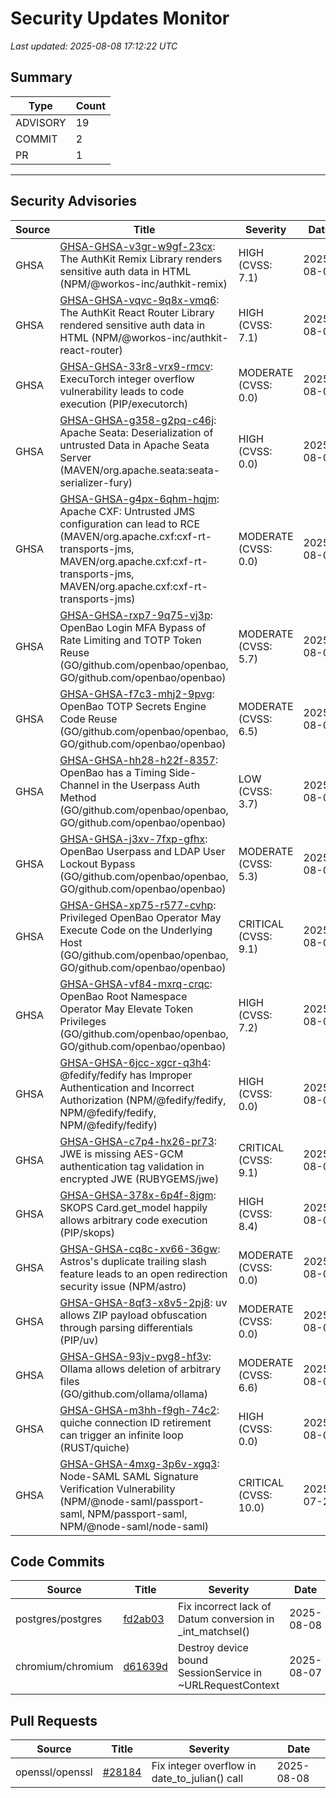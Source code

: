 # Security Updates Monitor

*Last updated: 2025-08-08 17:12:22 UTC*

## Summary
| Type | Count |
|------|-------|
| ADVISORY | 19 |
| COMMIT | 2 |
| PR | 1 |

---

## Security Advisories

| Source | Title | Severity | Date |
|--------|-------|----------|------|
| GHSA | [GHSA-GHSA-v3gr-w9gf-23cx](https://github.com/advisories/GHSA-v3gr-w9gf-23cx): The AuthKit Remix Library renders sensitive auth data in HTML (NPM/@workos-inc/authkit-remix) | HIGH (CVSS: 7.1) | 2025-08-08 |
| GHSA | [GHSA-GHSA-vqvc-9q8x-vmq6](https://github.com/advisories/GHSA-vqvc-9q8x-vmq6): The AuthKit React Router Library rendered sensitive auth data in HTML (NPM/@workos-inc/authkit-react-router) | HIGH (CVSS: 7.1) | 2025-08-08 |
| GHSA | [GHSA-GHSA-33r8-vrx9-rmcv](https://github.com/advisories/GHSA-33r8-vrx9-rmcv): ExecuTorch integer overflow vulnerability leads to code execution (PIP/executorch) | MODERATE (CVSS: 0.0) | 2025-08-08 |
| GHSA | [GHSA-GHSA-g358-g2pq-c46j](https://github.com/advisories/GHSA-g358-g2pq-c46j): Apache Seata: Deserialization of untrusted Data in Apache Seata Server (MAVEN/org.apache.seata:seata-serializer-fury) | HIGH (CVSS: 0.0) | 2025-08-08 |
| GHSA | [GHSA-GHSA-g4px-6qhm-hqjm](https://github.com/advisories/GHSA-g4px-6qhm-hqjm): Apache CXF: Untrusted JMS configuration can lead to RCE (MAVEN/org.apache.cxf:cxf-rt-transports-jms, MAVEN/org.apache.cxf:cxf-rt-transports-jms, MAVEN/org.apache.cxf:cxf-rt-transports-jms) | MODERATE (CVSS: 0.0) | 2025-08-08 |
| GHSA | [GHSA-GHSA-rxp7-9q75-vj3p](https://github.com/advisories/GHSA-rxp7-9q75-vj3p): OpenBao Login MFA Bypass of Rate Limiting and TOTP Token Reuse (GO/github.com/openbao/openbao, GO/github.com/openbao/openbao) | MODERATE (CVSS: 5.7) | 2025-08-08 |
| GHSA | [GHSA-GHSA-f7c3-mhj2-9pvg](https://github.com/advisories/GHSA-f7c3-mhj2-9pvg): OpenBao TOTP Secrets Engine Code Reuse (GO/github.com/openbao/openbao, GO/github.com/openbao/openbao) | MODERATE (CVSS: 6.5) | 2025-08-08 |
| GHSA | [GHSA-GHSA-hh28-h22f-8357](https://github.com/advisories/GHSA-hh28-h22f-8357): OpenBao has a Timing Side-Channel in the Userpass Auth Method (GO/github.com/openbao/openbao, GO/github.com/openbao/openbao) | LOW (CVSS: 3.7) | 2025-08-08 |
| GHSA | [GHSA-GHSA-j3xv-7fxp-gfhx](https://github.com/advisories/GHSA-j3xv-7fxp-gfhx): OpenBao Userpass and LDAP User Lockout Bypass (GO/github.com/openbao/openbao, GO/github.com/openbao/openbao) | MODERATE (CVSS: 5.3) | 2025-08-08 |
| GHSA | [GHSA-GHSA-xp75-r577-cvhp](https://github.com/advisories/GHSA-xp75-r577-cvhp): Privileged OpenBao Operator May Execute Code on the Underlying Host (GO/github.com/openbao/openbao, GO/github.com/openbao/openbao) | CRITICAL (CVSS: 9.1) | 2025-08-08 |
| GHSA | [GHSA-GHSA-vf84-mxrq-crqc](https://github.com/advisories/GHSA-vf84-mxrq-crqc): OpenBao Root Namespace Operator May Elevate Token Privileges (GO/github.com/openbao/openbao, GO/github.com/openbao/openbao) | HIGH (CVSS: 7.2) | 2025-08-08 |
| GHSA | [GHSA-GHSA-6jcc-xgcr-q3h4](https://github.com/advisories/GHSA-6jcc-xgcr-q3h4): @fedify/fedify has Improper Authentication and Incorrect Authorization (NPM/@fedify/fedify, NPM/@fedify/fedify, NPM/@fedify/fedify) | HIGH (CVSS: 0.0) | 2025-08-08 |
| GHSA | [GHSA-GHSA-c7p4-hx26-pr73](https://github.com/advisories/GHSA-c7p4-hx26-pr73): JWE is missing AES-GCM authentication tag validation in encrypted JWE (RUBYGEMS/jwe) | CRITICAL (CVSS: 9.1) | 2025-08-07 |
| GHSA | [GHSA-GHSA-378x-6p4f-8jgm](https://github.com/advisories/GHSA-378x-6p4f-8jgm): SKOPS Card.get_model happily allows arbitrary code execution (PIP/skops) | HIGH (CVSS: 8.4) | 2025-08-07 |
| GHSA | [GHSA-GHSA-cq8c-xv66-36gw](https://github.com/advisories/GHSA-cq8c-xv66-36gw): Astros's duplicate trailing slash feature leads to an open redirection security issue (NPM/astro) | MODERATE (CVSS: 0.0) | 2025-08-07 |
| GHSA | [GHSA-GHSA-8qf3-x8v5-2pj8](https://github.com/advisories/GHSA-8qf3-x8v5-2pj8): uv allows ZIP payload obfuscation through parsing differentials (PIP/uv) | MODERATE (CVSS: 0.0) | 2025-08-07 |
| GHSA | [GHSA-GHSA-93jv-pvg8-hf3v](https://github.com/advisories/GHSA-93jv-pvg8-hf3v): Ollama allows deletion of arbitrary files (GO/github.com/ollama/ollama) | MODERATE (CVSS: 6.6) | 2025-08-07 |
| GHSA | [GHSA-GHSA-m3hh-f9gh-74c2](https://github.com/advisories/GHSA-m3hh-f9gh-74c2): quiche connection ID retirement can trigger an infinite loop (RUST/quiche) | HIGH (CVSS: 0.0) | 2025-08-07 |
| GHSA | [GHSA-GHSA-4mxg-3p6v-xgq3](https://github.com/advisories/GHSA-4mxg-3p6v-xgq3): Node-SAML SAML Signature Verification Vulnerability (NPM/@node-saml/passport-saml, NPM/passport-saml, NPM/@node-saml/node-saml) | CRITICAL (CVSS: 10.0) | 2025-07-28 |

## Code Commits

| Source | Title | Severity | Date |
|--------|-------|----------|------|
| postgres/postgres | [fd2ab03](https://github.com/postgres/postgres/commit/fd2ab03fea23ad6183fe694e750c901c6ff38479) | Fix incorrect lack of Datum conversion in _int_matchsel() | 2025-08-08 |
| chromium/chromium | [d61639d](https://github.com/chromium/chromium/commit/d61639d0fda4bf39eefd4e7d9dffb9dde09e029b) | Destroy device bound SessionService in ~URLRequestContext | 2025-08-07 |

## Pull Requests

| Source | Title | Severity | Date |
|--------|-------|----------|------|
| openssl/openssl | [#28184](https://github.com/openssl/openssl/pull/28184) | Fix integer overflow in date_to_julian() call | 2025-08-08 |

